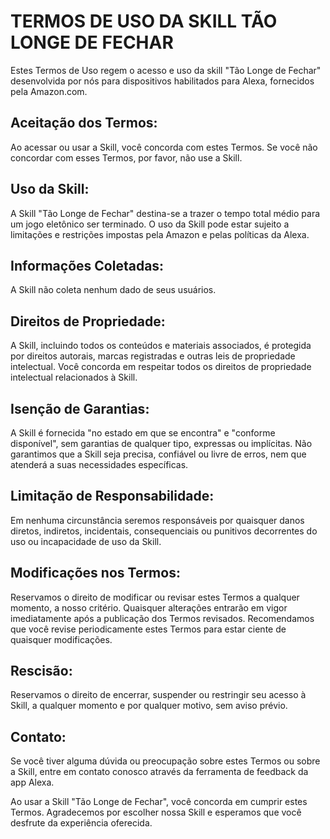 # TERMOS DE USO DA SKILL TÃO LONGE DE FECHAR

Estes Termos de Uso regem o acesso e uso da skill "Tão Longe de Fechar" desenvolvida por nós para dispositivos habilitados para Alexa, fornecidos pela Amazon.com.

## Aceitação dos Termos:
Ao acessar ou usar a Skill, você concorda com estes Termos. Se você não concordar com esses Termos, por favor, não use a Skill.

## Uso da Skill:
A Skill "Tão Longe de Fechar" destina-se a trazer o tempo total médio para um jogo eletônico ser terminado. O uso da Skill pode estar sujeito a limitações e restrições impostas pela Amazon e pelas políticas da Alexa.

## Informações Coletadas:
A Skill não coleta nenhum dado de seus usuários.

## Direitos de Propriedade:
A Skill, incluindo todos os conteúdos e materiais associados, é protegida por direitos autorais, marcas registradas e outras leis de propriedade intelectual. Você concorda em respeitar todos os direitos de propriedade intelectual relacionados à Skill.

## Isenção de Garantias:
A Skill é fornecida "no estado em que se encontra" e "conforme disponível", sem garantias de qualquer tipo, expressas ou implícitas. Não garantimos que a Skill seja precisa, confiável ou livre de erros, nem que atenderá a suas necessidades específicas.

## Limitação de Responsabilidade:
Em nenhuma circunstância seremos responsáveis por quaisquer danos diretos, indiretos, incidentais, consequenciais ou punitivos decorrentes do uso ou incapacidade de uso da Skill.

## Modificações nos Termos:
Reservamos o direito de modificar ou revisar estes Termos a qualquer momento, a nosso critério. Quaisquer alterações entrarão em vigor imediatamente após a publicação dos Termos revisados. Recomendamos que você revise periodicamente estes Termos para estar ciente de quaisquer modificações.

## Rescisão:
Reservamos o direito de encerrar, suspender ou restringir seu acesso à Skill, a qualquer momento e por qualquer motivo, sem aviso prévio.

## Contato:
Se você tiver alguma dúvida ou preocupação sobre estes Termos ou sobre a Skill, entre em contato conosco através da ferramenta de feedback da app Alexa.

Ao usar a Skill "Tão Longe de Fechar", você concorda em cumprir estes Termos. Agradecemos por escolher nossa Skill e esperamos que você desfrute da experiência oferecida.